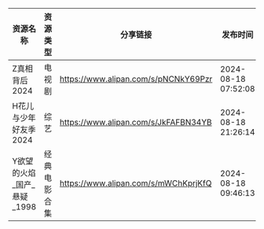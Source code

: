 | 资源名称              | 资源类型   | 分享链接                                 | 发布时间                |
| ----------------- | ------ | ------------------------------------ | ------------------- |
| Z真相背后2024         | 电视剧    | https://www.alipan.com/s/pNCNkY69Pzr | 2024-08-18 07:52:08 |
| H花儿与少年好友季2024     | 综艺     | https://www.alipan.com/s/JkFAFBN34YB | 2024-08-18 21:26:14 |
| Y欲望的火焰_国产_悬疑_1998 | 经典电影合集 | https://www.alipan.com/s/mWChKprjKfQ | 2024-08-18 09:46:13 |
